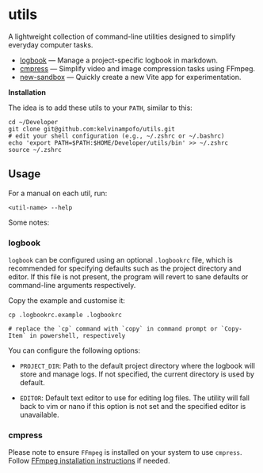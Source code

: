 # utils

A lightweight collection of command-line utilities designed to simplify everyday computer tasks.

- [logbook](bin/logbook) — Manage a project-specific logbook in markdown.
- [cmpress](bin/cmpress) — Simplify video and image compression tasks using FFmpeg.
- [new-sandbox](bin/new-sandbox) — Quickly create a new Vite app for experimentation.

**Installation**

The idea is to add these utils to your `PATH`, similar to this:

```
cd ~/Developer
git clone git@github.com:kelvinampofo/utils.git
# edit your shell configuration (e.g., ~/.zshrc or ~/.bashrc)
echo 'export PATH=$PATH:$HOME/Developer/utils/bin' >> ~/.zshrc
source ~/.zshrc
```

## Usage

For a manual on each util, run:

```
<util-name> --help
```

Some notes:

### logbook

`logbook` can be configured using an optional `.logbookrc` file, which is recommended for specifying defaults such as the project directory and editor. If this file is not present, the program will revert to sane defaults or command-line arguments respectively.

Copy the example and customise it:

```
cp .logbookrc.example .logbookrc

# replace the `cp` command with `copy` in command prompt or `Copy-Item` in powershell, respectively
```

You can configure the following options:

- `PROJECT_DIR`:
  Path to the default project directory where the logbook will store and manage logs. If not specified, the current directory is used by default.

- `EDITOR`:
  Default text editor to use for editing log files. The utility will fall back to vim or nano if this option is not set and the specified editor is unavailable.

### cmpress

Please note to ensure `FFmpeg` is installed on your system to use `cmpress`. Follow [FFmpeg installation instructions](https://ffmpeg.org/download.html) if needed.
